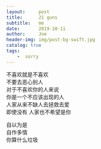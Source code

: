 ```yaml
---
layout:     post
title:      21 guns
subtitle:   me
date:       2019-10-11
author:     Joe
header-img: img/post-bg-swift.jpg
catalog: true
tags:
    -  sorry   
---
```


不喜欢就是不喜欢  
不要去恶心别人  
对于不喜欢你的人来说  
你是一个不应该出现的人  
人家从来不缺人去拯救去爱  
即使没有
人家也不希望是你

自以为是  
自作多情  
你算什么垃圾  

